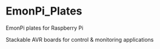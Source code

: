 
EmonPi_Plates
=============

EmonPi plates for Raspberry Pi

Stackable AVR boards for control & monitoring applications 
